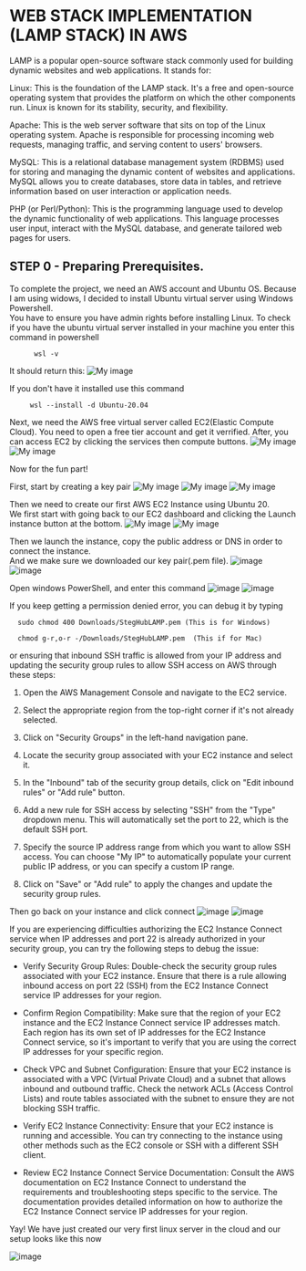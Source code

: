 # WEB STACK IMPLEMENTATION (LAMP STACK) IN AWS

LAMP is a popular open-source software stack commonly used for building dynamic websites and web applications. It stands for:

Linux: This is the foundation of the LAMP stack. It's a free and open-source operating system that provides the platform on which the other components run. Linux is known for its stability, security, and flexibility.

Apache: This is the web server software that sits on top of the Linux operating system. Apache is responsible for processing incoming web requests, managing traffic, and serving content to users' browsers.

MySQL: This is a relational database management system (RDBMS) used for storing and managing the dynamic content of websites and applications. MySQL allows you to create databases, store data in tables, and retrieve information based on user interaction or application needs.

PHP (or Perl/Python): This is the programming language used to develop the dynamic functionality of web applications. This language processes user input, interact with the MySQL database, and generate tailored web pages for users.

## STEP 0 - Preparing Prerequisites.

To complete the project, we need an AWS account and Ubuntu OS.
Because I am using widows, I decided to install Ubuntu virtual server using Windows Powershell.  
You have to ensure you have admin rights before installing Linux. To check if you have the ubuntu virtual server installed in your machine you enter this command in powershell

          wsl -v

It should return this:
![My image](images/wsl%20-v.jpg)

If you don't have it installed use this command

         wsl --install -d Ubuntu-20.04

Next, we need the AWS free virtual server called EC2(Elastic Compute Cloud). You need to open a free tier account and get it verrified. After, you can access EC2 by clicking the services then compute buttons.
![My image](images/Services.jpg)
![My image](images/EC2.jpg)

Now for the fun part!

First, start by creating a key pair
![My image](images/keypair.jpg)
![My image](images/keypair2.jpg)
![My image](images/keypair3.jpg)

Then we need to create our first AWS EC2 Instance using Ubuntu 20.  
We first start with going back to our EC2 dashboard and clicking the Launch instance button at the bottom.
![My image](images/instance.jpg)
![My image](images/instance2.jpg)

Then we launch the instance, copy the public address or DNS in order to connect the instance.  
And we make sure we downloaded our key pair(.pem file).
![image](images/dns.jpg)
![image](images/pem.jpg)

Open windows PowerShell, and enter this command
![image](images/ssh.jpg)
![image](images/ssh2.jpg)

If you keep getting a permission denied error, you can debug it by typing

      sudo chmod 400 Downloads/StegHubLAMP.pem (This is for Windows)

      chmod g-r,o-r -/Downloads/StegHubLAMP.pem  (This if for Mac)

or ensuring that inbound SSH traffic is allowed from your IP address and updating the security group rules to allow SSH access on AWS through these steps:

1. Open the AWS Management Console and navigate to the EC2 service.

2. Select the appropriate region from the top-right corner if it's not already selected.

3. Click on "Security Groups" in the left-hand navigation pane.

4. Locate the security group associated with your EC2 instance and select it.

5. In the "Inbound" tab of the security group details, click on "Edit inbound rules" or "Add rule" button.

6. Add a new rule for SSH access by selecting "SSH" from the "Type" dropdown menu. This will automatically set the port to 22, which is the default SSH port.

7. Specify the source IP address range from which you want to allow SSH access. You can choose "My IP" to automatically populate your current public IP address, or you can specify a custom IP range.

8. Click on "Save" or "Add rule" to apply the changes and update the security group rules.

Then go back on your instance and click connect
![image](images/connect.jpg)
![image](images/connect1.jpg)

If you are experiencing difficulties authorizing the EC2 Instance Connect service when IP addresses and port 22 is already authorized in your security group, you can try the following steps to debug the issue:

- Verify Security Group Rules: Double-check the security group rules associated with your EC2 instance. Ensure that there is a rule allowing inbound access on port 22 (SSH) from the EC2 Instance Connect service IP addresses for your region.

- Confirm Region Compatibility: Make sure that the region of your EC2 instance and the EC2 Instance Connect service IP addresses match. Each region has its own set of IP addresses for the EC2 Instance Connect service, so it's important to verify that you are using the correct IP addresses for your specific region.

- Check VPC and Subnet Configuration: Ensure that your EC2 instance is associated with a VPC (Virtual Private Cloud) and a subnet that allows inbound and outbound traffic. Check the network ACLs (Access Control Lists) and route tables associated with the subnet to ensure they are not blocking SSH traffic.

- Verify EC2 Instance Connectivity: Ensure that your EC2 instance is running and accessible. You can try connecting to the instance using other methods such as the EC2 console or SSH with a different SSH client.

- Review EC2 Instance Connect Service Documentation: Consult the AWS documentation on EC2 Instance Connect to understand the requirements and troubleshooting steps specific to the service. The documentation provides detailed information on how to authorize the EC2 Instance Connect service IP addresses for your region.

Yay! We have just created our very first linux server in the cloud and our setup looks like this now

![image](images/server.jpg)
